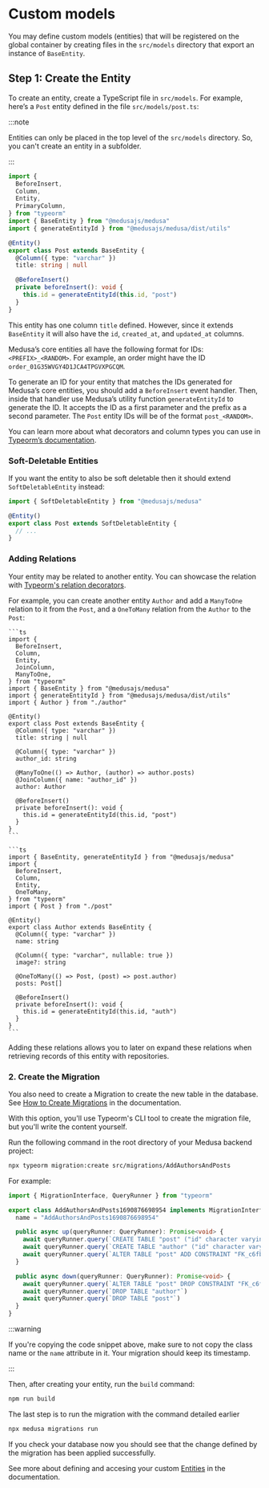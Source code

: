 # Custom models

You may define custom models (entities) that will be registered on the global container by creating files in the `src/models` directory that export an instance of `BaseEntity`.

## Step 1: Create the Entity

To create an entity, create a TypeScript file in `src/models`. For example, here’s a `Post` entity defined in the file `src/models/post.ts`:

:::note

Entities can only be placed in the top level of the `src/models` directory. So, you can't create an entity in a subfolder.

:::

```ts title=src/models/post.ts
import { 
  BeforeInsert, 
  Column, 
  Entity, 
  PrimaryColumn,
} from "typeorm"
import { BaseEntity } from "@medusajs/medusa"
import { generateEntityId } from "@medusajs/medusa/dist/utils"

@Entity()
export class Post extends BaseEntity {
  @Column({ type: "varchar" })
  title: string | null

  @BeforeInsert()
  private beforeInsert(): void {
    this.id = generateEntityId(this.id, "post")
  }
}
```

This entity has one column `title` defined. However, since it extends `BaseEntity` it will also have the `id`, `created_at`, and `updated_at` columns.

Medusa’s core entities all have the following format for IDs: `<PREFIX>_<RANDOM>`. For example, an order might have the ID `order_01G35WVGY4D1JCA4TPGVXPGCQM`.

To generate an ID for your entity that matches the IDs generated for Medusa’s core entities, you should add a `BeforeInsert` event handler. Then, inside that handler use Medusa’s utility function `generateEntityId` to generate the ID. It accepts the ID as a first parameter and the prefix as a second parameter. The `Post` entity IDs will be of the format `post_<RANDOM>`.

You can learn more about what decorators and column types you can use in [Typeorm’s documentation](https://typeorm.io/entities).

### Soft-Deletable Entities

If you want the entity to also be soft deletable then it should extend `SoftDeletableEntity` instead:

```ts
import { SoftDeletableEntity } from "@medusajs/medusa"

@Entity()
export class Post extends SoftDeletableEntity {
  // ...
}
```

### Adding Relations

Your entity may be related to another entity. You can showcase the relation with [Typeorm's relation decorators](https://typeorm.io/relations).

For example, you can create another entity `Author` and add a `ManyToOne` relation to it from the `Post`, and a `OneToMany` relation from the `Author` to the `Post`:

<Tabs groupId="files" isCodeTabs={true}>
  <TabItem value="post" label="src/models/post.ts" default>

    ```ts
    import { 
      BeforeInsert, 
      Column, 
      Entity,
      JoinColumn,
      ManyToOne, 
    } from "typeorm"
    import { BaseEntity } from "@medusajs/medusa"
    import { generateEntityId } from "@medusajs/medusa/dist/utils"
    import { Author } from "./author"

    @Entity()
    export class Post extends BaseEntity {
      @Column({ type: "varchar" })
      title: string | null

      @Column({ type: "varchar" })
      author_id: string

      @ManyToOne(() => Author, (author) => author.posts)
      @JoinColumn({ name: "author_id" })
      author: Author

      @BeforeInsert()
      private beforeInsert(): void {
        this.id = generateEntityId(this.id, "post")
      }
    }
    ```

  </TabItem>
  <TabItem value="author" label="src/models/author.ts">

    ```ts
    import { BaseEntity, generateEntityId } from "@medusajs/medusa"
    import { 
      BeforeInsert,
      Column,
      Entity,
      OneToMany,
    } from "typeorm"
    import { Post } from "./post"

    @Entity()
    export class Author extends BaseEntity {
      @Column({ type: "varchar" })
      name: string

      @Column({ type: "varchar", nullable: true })
      image?: string

      @OneToMany(() => Post, (post) => post.author)
      posts: Post[]

      @BeforeInsert()
      private beforeInsert(): void {
        this.id = generateEntityId(this.id, "auth")
      }
    }
    ```

  </TabItem>
</Tabs>

Adding these relations allows you to later on expand these relations when retrieving records of this entity with repositories.

### 2. Create the Migration

You also need to create a Migration to create the new table in the database. See [How to Create Migrations](https://docs.medusajs.com/advanced/backend/migrations/) in the documentation.

With this option, you'll use Typeorm's CLI tool to create the migration file, but you'll write the content yourself.

Run the following command in the root directory of your Medusa backend project:

```bash
npx typeorm migration:create src/migrations/AddAuthorsAndPosts
```

For example:

<!-- eslint-disable max-len -->

```ts
import { MigrationInterface, QueryRunner } from "typeorm"

export class AddAuthorsAndPosts1690876698954 implements MigrationInterface {
  name = "AddAuthorsAndPosts1690876698954"

  public async up(queryRunner: QueryRunner): Promise<void> {
    await queryRunner.query(`CREATE TABLE "post" ("id" character varying NOT NULL, "created_at" TIMESTAMP WITH TIME ZONE NOT NULL DEFAULT now(), "updated_at" TIMESTAMP WITH TIME ZONE NOT NULL DEFAULT now(), "title" character varying NOT NULL, "author_id" character varying NOT NULL, "authorId" character varying, CONSTRAINT "PK_be5fda3aac270b134ff9c21cdee" PRIMARY KEY ("id"))`)
    await queryRunner.query(`CREATE TABLE "author" ("id" character varying NOT NULL, "created_at" TIMESTAMP WITH TIME ZONE NOT NULL DEFAULT now(), "updated_at" TIMESTAMP WITH TIME ZONE NOT NULL DEFAULT now(), "name" character varying NOT NULL, "image" character varying, CONSTRAINT "PK_5a0e79799d372fe56f2f3fa6871" PRIMARY KEY ("id"))`)
    await queryRunner.query(`ALTER TABLE "post" ADD CONSTRAINT "FK_c6fb082a3114f35d0cc27c518e0" FOREIGN KEY ("authorId") REFERENCES "author"("id") ON DELETE NO ACTION ON UPDATE NO ACTION`)
  }

  public async down(queryRunner: QueryRunner): Promise<void> {
    await queryRunner.query(`ALTER TABLE "post" DROP CONSTRAINT "FK_c6fb082a3114f35d0cc27c518e0"`)
    await queryRunner.query(`DROP TABLE "author"`)
    await queryRunner.query(`DROP TABLE "post"`)
  }
}
```

:::warning

If you're copying the code snippet above, make sure to not copy the class name or the `name` attribute in it. Your migration should keep its timestamp.

:::

Then, after creating your entity, run the `build` command:

```bash npm2yarn
npm run build
```

The last step is to run the migration with the command detailed earlier

```bash
npx medusa migrations run
```

If you check your database now you should see that the change defined by the migration has been applied successfully.

See more about defining and accesing your custom [Entities](https://docs.medusajs.com/advanced/backend/entities/overview) in the documentation.